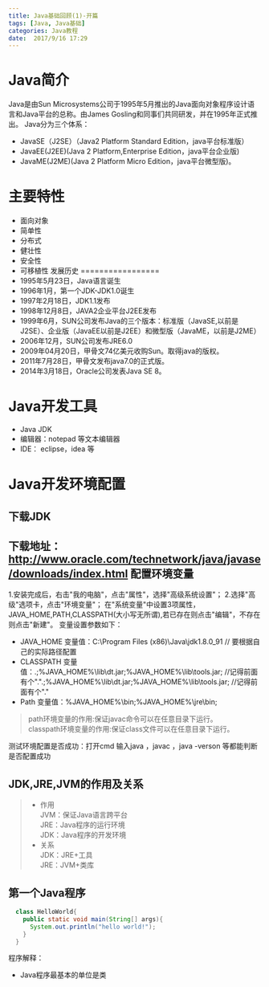 ```yaml
---
title: Java基础回顾(1)-开篇
tags: [Java, Java基础]
categories: Java教程
date:  2017/9/16 17:29
---
```

<!-- more -->

Java简介
=================
Java是由Sun Microsystems公司于1995年5月推出的Java面向对象程序设计语言和Java平台的总称。由James Gosling和同事们共同研发，并在1995年正式推出。
Java分为三个体系：
+ JavaSE（J2SE）（Java2 Platform Standard Edition，java平台标准版）
+ JavaEE(J2EE)(Java 2 Platform,Enterprise Edition，java平台企业版)
+ JavaME(J2ME)(Java 2 Platform Micro Edition，java平台微型版)。

主要特性
=================
+ 面向对象
+ 简单性
+ 分布式
+ 健壮性
+ 安全性
+ 可移植性
发展历史
=================
+ 1995年5月23日，Java语言诞生
+ 1996年1月，第一个JDK-JDK1.0诞生
+ 1997年2月18日，JDK1.1发布
+ 1998年12月8日，JAVA2企业平台J2EE发布
+ 1999年6月，SUN公司发布Java的三个版本：标准版（JavaSE,以前是J2SE）、企业版（JavaEE以前是J2EE）和微型版（JavaME，以前是J2ME）
+ 2006年12月，SUN公司发布JRE6.0
+ 2009年04月20日，甲骨文74亿美元收购Sun。取得java的版权。
+ 2011年7月28日，甲骨文发布java7.0的正式版。
+ 2014年3月18日，Oracle公司发表Java SE 8。

Java开发工具
================
+ Java JDK
+ 编辑器：notepad 等文本编辑器
+ IDE： eclipse，idea 等

Java开发环境配置
================

下载JDK
-----------------
下载地址：http://www.oracle.com/technetwork/java/javase/downloads/index.html
配置环境变量
-----------------
1.安装完成后，右击"我的电脑"，点击"属性"，选择"高级系统设置"；
2.选择"高级"选项卡，点击"环境变量"；
在"系统变量"中设置3项属性，JAVA_HOME,PATH,CLASSPATH(大小写无所谓),若已存在则点击"编辑"，不存在则点击"新建"。
变量设置参数如下：
+ JAVA_HOME    变量值：C:\Program Files (x86)\Java\jdk1.8.0_91        // 要根据自己的实际路径配置
+ CLASSPATH    变量值：.;%JAVA_HOME%\lib\dt.jar;%JAVA_HOME%\lib\tools.jar;         //记得前面有个".".;%JAVA_HOME%\lib\dt.jar;%JAVA_HOME%\lib\tools.jar;         //记得前面有个"."
+ Path  变量值：%JAVA_HOME%\bin;%JAVA_HOME%\jre\bin;

> path环境变量的作用:保证javac命令可以在任意目录下运行。  
> classpath环境变量的作用:保证class文件可以在任意目录下运行。


测试环境配置是否成功：打开cmd 输入java ，javac ，java -verson 等都能判断是否配置成功

JDK,JRE,JVM的作用及关系
-----------------------
  > + 作用  
		JVM：保证Java语言跨平台   
		JRE：Java程序的运行环境   
		JDK：Java程序的开发环境   
  > + 关系  
		JDK：JRE+工具  
		JRE：JVM+类库

第一个Java程序
-----------------------    
``` java
  class HelloWorld{
    public static void main(String[] args){
      System.out.println("hello world!");
    }
  }
```
程序解释：
+ Java程序最基本的单位是类
